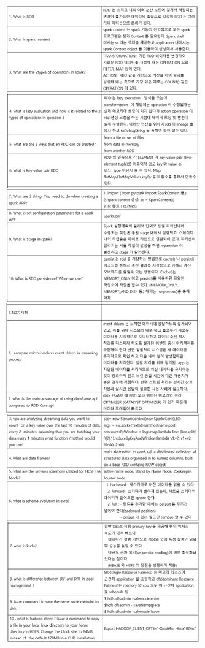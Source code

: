 
![](./Images/y1.png)
![](./Images/y2.png)
![](./Images/y3.png)
![](./Images/y4.png)
![](./Images/y5.png)
![](./Images/y6.png)
